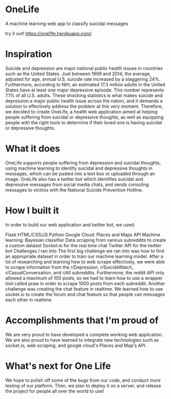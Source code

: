 # OneLife
A machine learning web app to classify suicidal messages

try it out! https://onel1fe.herokuapp.com/

# Inspiration
Suicide and depression are major national public health issues in countries such as the United States. Just between 1999 and 2014, the average, adjusted for age, annual U.S. suicide rate increased by a staggering 24%. Furthermore, according to NIH, an estimated 17.3 million adults in the United States have at least one major depressive episode. This number represents 7.1% of all U.S. adults. These shocking statistics is what makes suicide and depression a major public health issue across the nation, and it demands a solution to effectively address the problem at this very moment. Therefore, we decided to create OneLife, a health web application aimed at helping people suffering from suicidal or depressive thoughts, as well as equipping people with the right tools to determine if their loved one is having suicidal or depressive thoughts.

# What it does
OneLife supports people suffering from depression and suicidal thoughts, using machine learning to identify suicidal and depressive thoughts in messages, which can be pasted into a text box or uploaded through an image. OneLife also has a twitter bot which identifies suicidal and depressive messages from social media chats, and sends consoling messages to victims with the National Suicide Prevention Hotline.

# How I built it
In order to build our web application and twitter bot, we used:

Flask
HTML/CSS/JS
Python
Google Cloud: Places and Maps API
Machine learning: Bayesian classifier
Data scraping from various subreddits to create a custom dataset
Socket.io for the real time chat
Twitter API for the twitter bot
Challenges I ran into
The first big challenge we ran into was how to find an appropriate dataset in order to train our machine learning model. After a lot of researching and learning how to web scrape effectively, we were able to scrape information from the r/Depression, r/SuicideWatch, r/CasualConversation, and r/All subreddits. Furthermore, the reddit API only allowed a maximum of 100 posts, so we had to learn how to use a wrapper tool called praw in order to scrape 1000 posts from each subreddit. Another challenge was creating the chat feature in realtime. We learned how to use socket.io to create the forum and chat feature so that people can messages each other in realtime.

# Accomplishments that I'm proud of
We are very proud to have developed a complete working web application. We are also proud to have learned to integrate new technologies such as socket.io, web scraping, and google cloud's Places and Map's API.

# What's next for One Life
We hope to polish off some of the bugs from our code, and conduct more testing of our platform. Then, we plan to deploy it on a server, and release the project for people all over the world to use!
